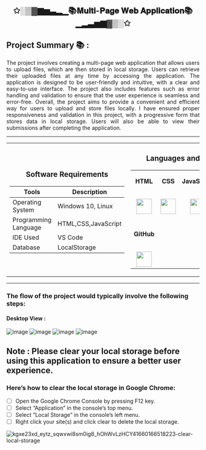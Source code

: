 <h2 align="center">✩░▒▓▆▅▃▂▁📚𝐌𝐮𝐥𝐭𝐢-𝐏𝐚𝐠𝐞 𝐖𝐞𝐛 𝐀𝐩𝐩𝐥𝐢𝐜𝐚𝐭𝐢𝐨𝐧📚▁▂▃▅▆▓▒░✩</h2>
<h2>Project Summary 📚 :</h2>
<p align="justify">The project involves creating a multi-page web application that allows users to upload files, which are then stored in local storage. Users can retrieve their uploaded files at any time by accessing the application. The application is designed to be user-friendly and intuitive, with a clear and easy-to-use interface. The project also includes features such as error handling and validation to ensure that the user experience is seamless and error-free. Overall, the project aims to provide a convenient and efficient way for users to upload and store files locally. I have ensured proper responsiveness and validation in this project, with a progressive form that stores data in local storage. Users will also be able to view their submissions after completing the application.</p>


<hr>

<table align="center">
<tbody>
<tr align="top">
<td width="20%" align="center">

<h3>Software Requirements</h3>
  
| Tools | Description |
| --- | --- |
| Operating System | Windows 10, Linux |
| Programming Language | HTML,CSS,JavaScript |
| IDE Used | VS Code |
| Database  | LocalStorage |

  
</td>
<td width="20%" align="center">
<h3>Languages and Tools:</h3>
<table align="center">
<tbody>
<tr valign="top">
<td width="15%" align="center">
<p dir="auto"><span>𝐇𝐓𝐌𝐋</span><br><br></p>
<a><img src="https://camo.githubusercontent.com/c61346fb6ea6a25b03315c7a3655fdf3f0368efed773cc2cf393b3ff26a4a8d2/68747470733a2f2f63646e2e776f726c64766563746f726c6f676f2e636f6d2f6c6f676f732f68746d6c2d312e737667" height="40"></a>
<td width="15%" align="center">
<p dir="auto"><span>𝐂𝐒𝐒</span><br><br></p>
<a><img src="https://camo.githubusercontent.com/d3af5ecb4b28914f8218d22ac2ca9e590e114412918e222392360c27f0039b25/68747470733a2f2f75706c6f61642e77696b696d656469612e6f72672f77696b6970656469612f636f6d6d6f6e732f362f36322f435353335f6c6f676f2e737667" height = "40"></a>
</td>
<td width="15%" align="center">
<p dir="auto"><span>𝐉𝐚𝐯𝐚𝐒𝐜𝐫𝐢𝐩𝐭</span><br><br></p>
<a><img src="https://camo.githubusercontent.com/298419aa9b412e4f8ba0eb12bb945732b5137af69594a3cb081fb2a5f43a15bf/68747470733a2f2f63646e2e6a7364656c6976722e6e65742f6e706d2f70726f6772616d6d696e672d6c616e6775616765732d6c6f676f732f7372632f6a6176617363726970742f6a6176617363726970742e706e67" height="40"></a>
</td>
<td width="15%" align="center">
<p dir="auto"><span>𝐕𝐒 𝐂𝐨𝐝𝐞</span><br><br></p>
<a><img src="https://camo.githubusercontent.com/d4dcf8fd2bf82734a52774ae132c387357221a5d144ef0356e52c66a2d9f41e9/68747470733a2f2f63646e2e737667706f726e2e636f6d2f6c6f676f732f76697375616c2d73747564696f2d636f64652e737667" height="40"></a>
</td>
</tr>

<tr valign="top">
<td width="15%" align="center">
<p dir="auto"><span>𝐆𝐢𝐭𝐇𝐮𝐛</span><br><br></p>
<a><img src="https://camo.githubusercontent.com/d2821617ebb471dac3033a3e0b8e17c692f6ed59c0c9ad8acdfa7562a6ea6a81/68747470733a2f2f63646e2e737667706f726e2e636f6d2f6c6f676f732f6769742d69636f6e2e737667" height="40"></a>
</td>

</tr>

</td>
</tr>
</tbody>
</table>

</table>

<hr>


### The flow of the project would typically involve the following steps:
#### Desktop View :

![image](https://user-images.githubusercontent.com/103574856/232232461-7f658e00-8317-4e65-b68d-25c72fa9da88.png)
![image](https://user-images.githubusercontent.com/103574856/232232503-35f21793-4be3-4e03-985d-226b3d36ea91.png)
![image](https://user-images.githubusercontent.com/103574856/232233032-ebc0e0ef-85e4-40bb-a9bc-df37c3529e66.png)
![image](https://user-images.githubusercontent.com/103574856/232234214-5d74d6e0-4956-49f3-a250-c47637406522.png)

## Note : Please clear your local storage before using this application to ensure a better user experience. 

### Here’s how to clear the local storage in Google Chrome:

- [ ] Open the Google Chrome Console by pressing F12 key.
- [ ] Select “Application” in the console’s top menu.
- [ ] Select “Local Storage” in the console’s left menu.
- [ ] Right click your site(s) and click clear to delete the local storage.

![kgxe23xd_eytz_sqwxwi8sm0ig8_hOhWvLzHCY41660166518223-clear-local-storage](https://user-images.githubusercontent.com/103574856/232232009-5e6df8d0-5d66-44ea-b6be-a67dcd6ff664.png)

